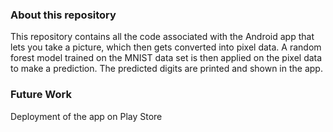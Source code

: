 ### About this repository 

This repository contains all the code associated with the Android app that lets you take a picture, which then gets converted into pixel data. A random forest model trained on the MNIST data set is then applied on the pixel data to make a prediction. The predicted digits are printed and shown in the app.

### Future Work

Deployment of the app on Play Store
